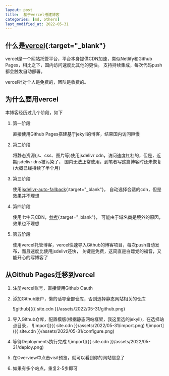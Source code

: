 ```yaml
---
layout: post
title:  基于vercel搭建博客
categories: [md, others]
last_modified_at: 2022-05-31
---
```


## 什么是[vercel](https://vercel.com){:target="_blank"}

vercel是一个网站托管平台，平台本身提供CDN加速，类似Netlify和Github Pages，相比之下，国内访问速度比其他的更快。
支持持续集成，每次代码push都会触发自动部署。

vercel针对个人是免费的，团队是收费的。

## 为什么要用vercel
本博客经历过几个阶段，如下
1. 第一阶段

    直接使用Github Pages搭建基于jekyll的博客，结果国内访问巨慢
2. 第二阶段
    
    将静态资源(js、css、图片等)使用jsdelivr cdn，访问速度杠杠的，但是，近期jsdelivr dns被污染了，
    国内无法正常使用，到笔者写这篇博客时还未恢复(大概已经持续了半个月)
3. 第三阶段
    
    使用[jsdelivr-auto-fallback](https://github.com/PipecraftNet/jsdelivr-auto-fallback){:target="_blank"}，
    自动选择合适的cdn，但是效果并不理想
4. 第四阶段
    
    使用七牛云CDN，[参考](https://www.wucheng.work/2021/11/28/Hexo-GitHub-CDN/){:target="_blank"}，
    可能由于域名商是境外的原因，效果也不理想
5. 第五阶段

    使用vercel托管博客，vercel快速导入Github的博客项目，每次push自动发布，而且速度比使用jsdelivr还快，
    关键是免费，这简直是白嫖党的福音，又能开心的写博客了

## 从Github Pages迁移到vercel
1. 注册vercel账号，直接使用Github Oauth
2. 添加Github账户，懒的话导全部仓库，否则选择静态网站相关的仓库
    
    ![github]({{ site.cdn }}/assets/2022/05-31/github.png)
3. 导入Github仓库，配置模版(根据静态网站框架，我这里选的jekyll)，在选择站点目录，
    ![import]({{ site.cdn }}/assets/2022/05-31/import.png)
    ![import]({{ site.cdn }}/assets/2022/05-31/configure.png)
4. 等待Deployments执行完成
   ![import]({{ site.cdn }}/assets/2022/05-31/deploy.png)
5. 在Overview中点击visit预览，就可以看到你的网站信息了
6. 如果有多个站点，重复2-5步即可


